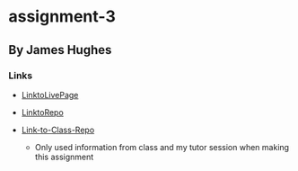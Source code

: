 # assignment-3
## By James Hughes 

### Links 
* [LinktoLivePage](https://jameshughes2009.github.io/assignment-3/Develop/)

* [LinktoRepo](https://github.com/Jameshughes2009/assignment-3)

* [Link-to-Class-Repo](https://git.bootcampcontent.com/University-of-Toronto/UTOR-VIRT-FSF-PT-12-2023-U-LOLC/-/blob/main/03-JavaScript/02-Challenge/Develop/script.js?ref_type=heads)
    * Only used information from class and my tutor session when making this assignment


